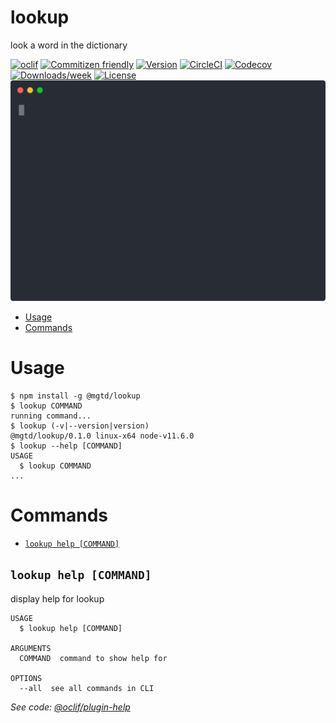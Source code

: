 lookup
======

look a word in the dictionary

[![oclif](https://img.shields.io/badge/cli-oclif-brightgreen.svg)](https://oclif.io)
[![Commitizen friendly](https://img.shields.io/badge/commitizen-friendly-brightgreen.svg)](http://commitizen.github.io/cz-cli/)
[![Version](https://img.shields.io/npm/v/@mgtd/lookup.svg)](https://www.npmjs.com/package/@mgtd/lookup)
[![CircleCI](https://circleci.com/gh/Enter-tainer/lookup/tree/master.svg?style=shield)](https://circleci.com/gh/Enter-tainer/lookup/tree/master)
[![Codecov](https://codecov.io/gh/Enter-tainer/lookup/branch/master/graph/badge.svg)](https://codecov.io/gh/Enter-tainer/lookup)
[![Downloads/week](https://img.shields.io/npm/dw/@mgtd/lookup.svg)](https://npmjs.org/package/@mgtd/lookup)
[![License](https://img.shields.io/npm/l/@mgtd/lookup.svg)](https://github.com/Enter-tainer/lookup/blob/master/package.json)
![demo](examples/demo.svg)
<!-- toc -->
* [Usage](#usage)
* [Commands](#commands)
<!-- tocstop -->
# Usage
<!-- usage -->
```sh-session
$ npm install -g @mgtd/lookup
$ lookup COMMAND
running command...
$ lookup (-v|--version|version)
@mgtd/lookup/0.1.0 linux-x64 node-v11.6.0
$ lookup --help [COMMAND]
USAGE
  $ lookup COMMAND
...
```
<!-- usagestop -->
# Commands
<!-- commands -->
* [`lookup help [COMMAND]`](#lookup-help-command)

## `lookup help [COMMAND]`

display help for lookup

```
USAGE
  $ lookup help [COMMAND]

ARGUMENTS
  COMMAND  command to show help for

OPTIONS
  --all  see all commands in CLI
```

_See code: [@oclif/plugin-help](https://github.com/oclif/plugin-help/blob/v2.1.6/src/commands/help.ts)_
<!-- commandsstop -->
